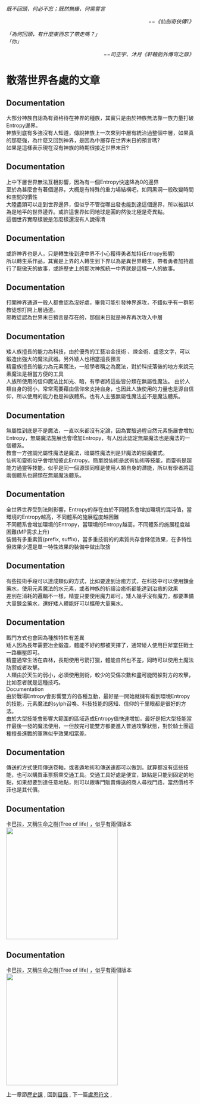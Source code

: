 *既不回頭，何必不忘；既然無緣，何需誓言*  
<p align="right"><i>−−《仙劍奇俠傳1》</i></p>

*「為何回頭，有什麼東西忘了帶走嗎？」*  
*「你」*  
<p align="right"><i>−−司空宇、沐月《軒轅劍外傳穹之扉》</i></p>

# 散落世界各處的文章
## Documentation
大部分神族自詡為有資格待在神界的種族，其實只是由於神族無法靠一族力量打破Entropy邊界。  
神族到底有多強沒有人知道，傳說神族上一次來到中層有統治過整個中層，如果真的那麼強，為什麼又回到神界，是因為中層存在世界末日的預言嗎?   
如果是這樣表示現在沒有神族的時期很接近世界末日?  
## Documentation
上中下層世界無法互相影響，因為有一個Entropy快速降為0的邊界   
至於為甚麼會有著個邊界，大概是有特殊的重力場結構吧，如同黑洞一般改變時間和空間的慣性   
大陸盡頭可以走到世界邊界，但似乎不管從哪出發也能到達這個邊界，所以被誤以為是地平的世界邊界。或許這世界如同地球是圓的然後北極是奇異點。  
這個世界實際樣貌是怎麼樣還沒有人說得清   
## Documentation
或許神界也是人，只是轉生後到達中界不小心獲得勇者加持(Entropy影響)  
所以轉生系作品，其實是上界的人轉生到下界以為是異世界轉生，帶者勇者加持進行了龍傲天的故事，或許歷史上的那次神族統一中界就是這樣一人的故事。   
## Documentation
打開神界通道一般人都會認為沒好處，畢竟可能引發神界進攻，不錯似乎有一群邪教徒想打開上層通道。   
邪教徒認為世界末日預言是存在的，那個末日就是神界再次攻入中層   
## Documentation
矮人族擅長的能力為科技，由於優秀的工藝冶金技術 、煉金術、盧恩文字，可以鍛造出強大的魔法武器。另外矮人也相當擅長預言  
精靈族擅長的能力為元素魔法，一般學者稱之為魔法，對於科技落後的地方來說元素魔法是相當方便的工具  
人族所使用的信仰魔法比如光、暗，有學者將這些皆分類在無屬性魔法。 由於人類自身的弱小，常常需要藉由信仰來支持自身，也因此人族使用的力量也是源自信仰，所以使用的能力也是神族體系。也有人主張無屬性魔法並不是魔法體系。   
## Documentation
無屬性到底是不是魔法，一直以來都沒有定論，因為實驗過程自然元素施展會增加Entropy，無屬魔法施展也會增加Entropy，有人因此認定無屬魔法也是魔法的一個體系。  
教會一方強調光屬性魔法是魔法，暗屬性魔法則是非魔法的惡魔儀式。  
仙術和靈術似乎會增加彼此Entropy。簡單說仙術是武術仙術等技能，而靈術是超能力通靈等技能，似乎是同一個源頭同樣是使用人類自身的潛能，所以有學者將這兩個體系也歸類在無屬魔法體系。  
## Documentation
全世界世界受到法則影響，Entropy的存在由於不同體系會增加環境的混沌值，當環境的Entropy越高，不同體系的施展程度越困難  
不同體系會增加環境的Entropy，當環境的Entropy越高，不同體系的施展程度越困難(MP需求上升)  
裝備有多重素質(prefix, suffix)，當多重技術的的素質共存會降低效果，在多特性但效果少還是單一特性效果的裝備中做出取捨   
## Documentation
有些技術手段可以達成類似的方式，比如要達到治癒方式，在科技中可以使用鍊金藥水，使用元素魔法的水元素，或者神族的祈禱治癒術都能達到治癒的效果  
差別在消耗的邏輯不一樣，精靈只要使用魔力即可。矮人幾乎沒有魔力，都要準備大量鍊金藥水，還好矮人體能好可以攜帶大量藥水。  
## Documentation
戰鬥方式也會因為種族特性有差異  
矮人因為長年需要冶金鍛造，體能不好的都被天擇了，通常矮人使用巨斧當狂戰士一路輾壓即可。   
精靈通常生活在森林，長期使用弓箭打獵，體能自然也不差，同時可以使用土魔法防禦或者攻擊。  
人類由於天生的弱小，必須使用劍術，較少的受傷次數和盡可能閃躲對方的攻擊，比如忍者就是這種技巧。  
Documentation   
由於戰場Entropy會影響雙方的各種互動，最好是一開始就擁有看到環境Entropy的技能，元素魔法的sylph召喚、科技技能的感知、信仰的千里眼都是很好的方法。  
由於大型技能會影響大範圍的區域造成Entropy值快速增加，最好是把大型技能當作最後一發的魔法使用，一但放完可能雙方都要進入普通攻擊狀態，對於騎士團這種擅長進戰的軍隊似乎效果相當差。  
## Documentation
傳送的方式使用傳送卷軸，或者遁地術和傳送速都可以做到。就算都沒有這些技能，也可以購買車票搭乘交通工具。交通工具好處是便宜，缺點是只能到固定的地點，如果想要到達任意地點，則可以跟專門販賣傳送的商人尋找門路，當然價格不菲也是其代價。  
## Documentation
卡巴拉，又稱生命之樹(Tree of life) ，似乎有兩個版本  
<img src="https://github.com/PartiallyOrderedMagic/PartiallyOrderedMagic.github.io/raw/master/Setting/Ch2/Docs/kabbalah1.svg" Width="300" />  

## Documentation
卡巴拉，又稱生命之樹(Tree of life) ，似乎有兩個版本  
<img src="https://github.com/PartiallyOrderedMagic/PartiallyOrderedMagic.github.io/raw/master/Setting/Ch2/Docs/kabbalah2.svg" Width="300" />  

上一章節[歷史課](https://partiallyorderedmagic.github.io/Setting/Ch1/History) ,
回到[目錄](https://partiallyorderedmagic.github.io/#ch-2-documentation) ,
下一篇[盧恩符文](https://partiallyorderedmagic.github.io/Setting/Ch2/Runes) ,
